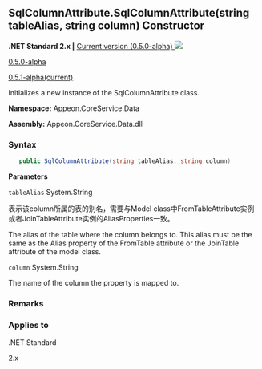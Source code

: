 ## **SqlColumnAttribute.SqlColumnAttribute(string tableAlias, string column) Constructor**

**.NET Standard 2.x |**  <a href="javascript:void(0)" class="dropdown">Current version (0.5.0-alpha) <img src="~/images/dropdown.png"/></a>

<div class="otherversions"  value="versdiv">

<a href="javascript:void(0)">0.5.0-alpha</a>

<a href="javascript:void(0)">0.5.1-alpha(current)</a>

</div>

Initializes a new instance of the SqlColumnAttribute class.

 **Namespace:** Appeon.CoreService.Data

 **Assembly:** Appeon.CoreService.Data.dll

### **Syntax**

```c#
   public SqlColumnAttribute(string tableAlias, string column)
```

**Parameters**

`tableAlias`	System.String

表示该column所属的表的别名，需要与Model class中FromTableAttribute实例或者JoinTableAttribute实例的AliasProperties一致。

The alias of the table where the column belongs to. This alias must be the same as the Alias property of the FromTable attribute or the JoinTable attribute of the model class.

`column` System.String

The name of the column the property is mapped to.

### **Remarks**



### **Applies to**

.NET Standard 

2.x